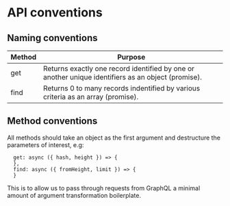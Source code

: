 # API conventions

## Naming conventions

| Method | Purpose |
| ------ | --------|
| get    | Returns exactly one record identified by one or another unique identifiers as an object (promise). |
| find   | Returns 0 to many records indentified by various criteria as an array (promise). |

## Method conventions

All methods should take an object as the first argument and destructure the parameters of interest, e.g:
```
  get: async ({ hash, height }) => {
  },
  find: async ({ fromHeight, limit }) => {
  }
```

This is to allow us to pass through requests from GraphQL a minimal amount of argument transformation boilerplate.